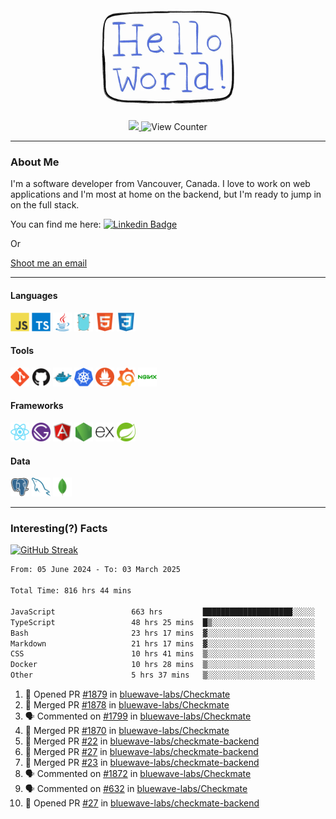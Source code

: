 <div align="center">
    <img src="./img/hello_world.webp" height="200px" width="">
    <div>
        <a href="https://www.linkedin.com/in/ajhollid">
            <img src="https://img.shields.io/badge/LinkedIn-blue"/>
        </a>
        <img src="https://komarev.com/ghpvc/?username=ajhollid&color=yellow" alt="View Counter">
    </div>
</div>

---

### About Me

I'm a software developer from Vancouver, Canada. I love to work on web applications and I'm most at home on the backend, but I'm ready to jump in on the full stack.

You can find me here: [![Linkedin Badge](https://img.shields.io/badge/-ajhollid-blue?style=flat&logo=Linkedin&logoColor=white)](https://www.linkedin.com/in/ajhollid)

Or

[Shoot me an email](mailto:ajhollid@gmail.com)

---

#### Languages

<div>
    <img src="./img/devicons/javascript-original.svg" width=30 height=30 alt="JavaScript">
    <img src="/img/devicons/typescript-original.svg" width=30 height=30 alt="TypeScript">
    <img src="./img/devicons/java-original.svg" width=30 height=30 alt="Java">
    <img src="./img/devicons/go-original.svg" width=30 height=30 alt="Golang">
    <img src="./img/devicons/html5-original.svg" width=30 height=30 alt="HTML 5">
    <img src="./img/devicons/css3-original.svg" width=30 height=30 alt="CSS 3">
</div>

#### Tools

<div>
    <img src="./img/devicons/git-original.svg" width=30 height=30 alt="Git">
    <img src="./img/devicons/github-original.svg" width=30 height=30 alt="Github">
    <img src="./img/devicons/docker-original.svg" width=30 
    height=30 alt="Docker">
    <img src="./img/devicons/kubernetes-original.svg" width=30 height=30 alt="K8">
    <img src="./img/devicons/prometheus-original.svg" width=30 height=30 alt="Prometheus">
    <img src="./img/devicons/grafana-original.svg" width=30 height=30 alt="Grafana">
    <img src="./img/devicons/nginx-original.svg" width=30 height=30 alt="Nginx">
</div>

#### Frameworks

<div>
    <img src="./img/devicons/react-original.svg" width=30 height=30 alt="React">
    <img src="./img/devicons/gatsby-original.svg" width=30 height=30 alt="Gatsby">
    <img src="./img/devicons/angularjs-original.svg" width=30 height=30 alt="AngularJS">
    <img src="./img/devicons/nodejs-original.svg" width=30 height=30 alt="NodeJS">
    <img src="./img/devicons/express-original.svg" width=30 height=30 alt="Express">
    <img src="./img/devicons/spring-original.svg" width=30 height=30 alt="Spring">
</div>

#### Data

<div>
    <img src="./img/devicons/postgresql-original.svg" width=30 height=30 alt="Postgresql">
    <img src="./img/devicons/mysql-original.svg" width=30 height=30 alt="Mysql">
    <img src="./img/devicons/mongodb-original.svg" width=30 height=30 alt="MongoDB">
</div>

---

### Interesting(?) Facts

[![GitHub Streak](http://github-readme-streak-stats.herokuapp.com?user=ajhollid)](https://git.io/streak-stats)

 <!--START_SECTION:waka-->

```txt
From: 05 June 2024 - To: 03 March 2025

Total Time: 816 hrs 44 mins

JavaScript                 663 hrs         ████████████████████░░░░░   80.62 %
TypeScript                 48 hrs 25 mins  █▒░░░░░░░░░░░░░░░░░░░░░░░   05.89 %
Bash                       23 hrs 17 mins  ▓░░░░░░░░░░░░░░░░░░░░░░░░   02.83 %
Markdown                   21 hrs 17 mins  ▓░░░░░░░░░░░░░░░░░░░░░░░░   02.59 %
CSS                        10 hrs 41 mins  ▒░░░░░░░░░░░░░░░░░░░░░░░░   01.30 %
Docker                     10 hrs 28 mins  ▒░░░░░░░░░░░░░░░░░░░░░░░░   01.27 %
Other                      5 hrs 37 mins   ▒░░░░░░░░░░░░░░░░░░░░░░░░   00.68 %
```

<!--END_SECTION:waka-->


<!--START_SECTION:activity-->
1. 💪 Opened PR [#1879](https://github.com/bluewave-labs/Checkmate/pull/1879) in [bluewave-labs/Checkmate](https://github.com/bluewave-labs/Checkmate)
2. 🎉 Merged PR [#1878](https://github.com/bluewave-labs/Checkmate/pull/1878) in [bluewave-labs/Checkmate](https://github.com/bluewave-labs/Checkmate)
3. 🗣 Commented on [#1799](https://github.com/bluewave-labs/Checkmate/pull/1799#issuecomment-2701657646) in [bluewave-labs/Checkmate](https://github.com/bluewave-labs/Checkmate)
4. 🎉 Merged PR [#1870](https://github.com/bluewave-labs/Checkmate/pull/1870) in [bluewave-labs/Checkmate](https://github.com/bluewave-labs/Checkmate)
5. 🎉 Merged PR [#22](https://github.com/bluewave-labs/checkmate-backend/pull/22) in [bluewave-labs/checkmate-backend](https://github.com/bluewave-labs/checkmate-backend)
6. 🎉 Merged PR [#27](https://github.com/bluewave-labs/checkmate-backend/pull/27) in [bluewave-labs/checkmate-backend](https://github.com/bluewave-labs/checkmate-backend)
7. 🎉 Merged PR [#23](https://github.com/bluewave-labs/checkmate-backend/pull/23) in [bluewave-labs/checkmate-backend](https://github.com/bluewave-labs/checkmate-backend)
8. 🗣 Commented on [#1872](https://github.com/bluewave-labs/Checkmate/pull/1872#issuecomment-2701174269) in [bluewave-labs/Checkmate](https://github.com/bluewave-labs/Checkmate)
9. 🗣 Commented on [#632](https://github.com/bluewave-labs/Checkmate/issues/632#issuecomment-2699677343) in [bluewave-labs/Checkmate](https://github.com/bluewave-labs/Checkmate)
10. 💪 Opened PR [#27](https://github.com/bluewave-labs/checkmate-backend/pull/27) in [bluewave-labs/checkmate-backend](https://github.com/bluewave-labs/checkmate-backend)
<!--END_SECTION:activity-->
